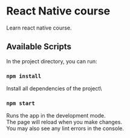 #  React Native course

Learn react native course.

## Available Scripts

In the project directory, you can run:

### `npm install`

Install all dependencies of the project\

### `npm start`

Runs the app in the development mode.\
The page will reload when you make changes.\
You may also see any lint errors in the console.